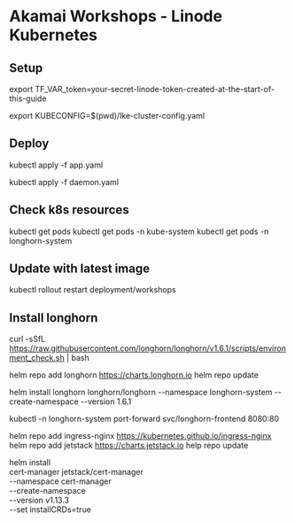 # Akamai Workshops - Linode Kubernetes

## Setup

export TF_VAR_token=your-secret-linode-token-created-at-the-start-of-this-guide

export KUBECONFIG=$(pwd)/lke-cluster-config.yaml

## Deploy

kubectl apply -f app.yaml

kubectl apply -f daemon.yaml

## Check k8s resources

kubectl get pods
kubectl get pods -n kube-system
kubectl get pods -n longhorn-system

## Update with latest image

kubectl rollout restart deployment/workshops

## Install longhorn

curl -sSfL <https://raw.githubusercontent.com/longhorn/longhorn/v1.6.1/scripts/environment_check.sh> | bash

helm repo add longhorn <https://charts.longhorn.io>
helm repo update

helm install longhorn longhorn/longhorn --namespace longhorn-system --create-namespace --version 1.6.1

kubectl -n longhorn-system port-forward svc/longhorn-frontend 8080:80

helm repo add ingress-nginx <https://kubernetes.github.io/ingress-nginx>
helm repo add jetstack <https://charts.jetstack.io>
help repo update

helm install \
  cert-manager jetstack/cert-manager \
  --namespace cert-manager \
  --create-namespace \
  --version v1.13.3 \
  --set installCRDs=true
